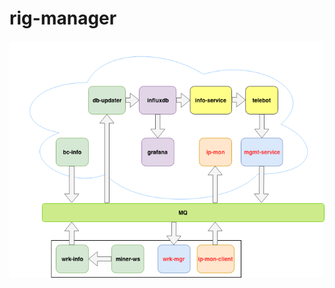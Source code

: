 # rig-manager
![software diagram](https://github.com/mvkvl/rig-manager/raw/master/docs/sw_diagram.png)
